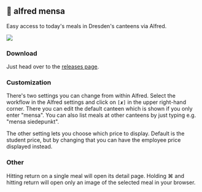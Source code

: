 ## 🍲 alfred mensa

Easy access to today's meals in Dresden's canteens via Alfred.

![](https://cloud.githubusercontent.com/assets/2625584/18808375/b6c6120a-8260-11e6-86e7-4e024b34c64f.png)

### Download

Just head over to the [releases page](https://github.com/kiliankoe/alfred_mensa/releases/latest).

### Customization

There's two settings you can change from within Alfred. Select the workflow in the Alfred settings and click on `[𝒙]` in the upper right-hand corner. There you can edit the default canteen which is shown if you only enter "mensa". You can also list meals at other canteens by just typing e.g. "mensa siedepunkt". 

The other setting lets you choose which price to display. Default is the student price, but by changing that you can have the employee price displayed instead.

### Other

Hitting return on a single meal will open its detail page. Holding ⌘ and hitting return will open only an image of the selected meal in your browser. 

